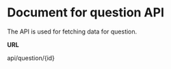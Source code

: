 # Document for question API

The API is used for fetching data for question.

**URL**

api/question/{id}

